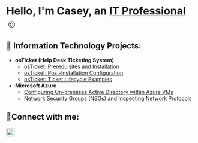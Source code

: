 <h1>Hello, I'm Casey, an <a href="https://linkedin.com/in/casey-hart-b749931b8">IT Professional</a>☺</h1>

<h2>💾 Information Technology Projects:</h2>

- <b>osTicket (Help Desk Ticketing System)</b>
  - [osTicket: Prerequisites and Installation](https://github.com/CaseyHrt/osticket-prereqs)
  - [osTicket: Post-Installation Configuration](https://github.com/CaseyHrt/post-install-config)
  - [osTicket: Ticket Lifecycle Examples](https://github.com/CaseyHrt/ticket-lifecycle)
- <b>Microsoft Azure</b>
  - [Configuring On-premises Active Directory within Azure VMs](https://github.com/CaseyHrt/configure-ad)
  - [Network Security Groups (NSGs) and Inspecting Network Protocols](https://github.com/CaseyHrt/azure-network-protocols)

<h2>📲Connect with me:</h2>


[<img align="left" alt="Josh | LinkedIn" width="22px" src="https://cdn.jsdelivr.net/npm/simple-icons@v3/icons/linkedin.svg" />][linkedin]


[linkedin]: https://linkedin.com/in/casey-hart-b749931b8
